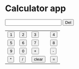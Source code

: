 <html lang="en">
<head>
    <meta charset="UTF-8">
    <meta name="viewport" content="width=device-width, initial-scale=1.0">
    <title>Document</title>
    <link rel="stylesheet" href="calculate.css">
</head>
<body>
    <div class="main-con">
        <h1>Calculator app</h1>
        <div class="divin">
            <input type="text" id="inp">
            <input type="button" name="" class="cl" id="back" onclick="back()" placeholder="button" value="Del">
        <table>
            <tr>
                <td>
                    <input type="button" class="cl" name="" id="one" onclick="fun1()" placeholder="button" value="1">
                </td>
                <td>
                    <input type="button" class="cl" name="" id="two" onclick="two1()" placeholder="button" value="2">
                </td>
                <td>
                    <input type="button" class="cl" name="" id="three" onclick="three1()" placeholder="button"
                        value="3">
                </td>
                <td>
                    <input type="button" class="cl" name="" id="four" onclick="four1()" placeholder="button" value="4">
                </td>
            </tr>
            <tr>
                <td>
                    <input type="button" name="" class="cl" id="five" onclick="five1()" placeholder="button" value="5">
                </td>
                <td>
                    <input type="button" name="" class="cl" id="six" onclick="six1()" placeholder="button" value="6">
                </td>
                <td>
                    <input type="button" name="" class="cl" class="cl" id="seven" onclick="seven1()"
                        placeholder="button" value="7">
                </td>
                <td>
                    <input type="button" class="cl" name="" id="button" onclick="fun()" placeholder="button" value="8">
                </td>
            </tr>
            <tr>
                <td>
                    <input type="button" name="" class="cl" id="nine" onclick="nine1()" placeholder="button" value="9">
                </td>
                <td>
                    <input type="button" name="" class="cl" id="zero" onclick="zero1()" placeholder="button" value="0">
                </td>
                <td>
                    <input type="button" name="" class="cl" id="plus" onclick="plus1()" placeholder="button" value="+">
                </td>
                <td>
                    <input type="button" name="" class="cl" id="minus" onclick="minus1()" placeholder="button"
                        value="-">
                </td>
            </tr>
            <tr>
                <td>
                    <input type="button" name="" class="cl" id="mul" onclick="mul1()" placeholder="button" value="*">
                </td>
                <td>
                    <input type="button" name="" class="cl" id="divide" onclick="divide1()" placeholder="button"
                        value="/">
                </td>
                <td>
                    <input type="button" name="" class="cl" id="clear" onclick="clear1()" placeholder="button"
                        value="clear">
                </td>
                <td>
                    <input type="button" name="" class="cl" id="equal" onclick="equal1()" placeholder="button"
                        value="=">
                </td>
            </tr>
    </div>
    </table>
    <script src="calculator.js">
    </script>
